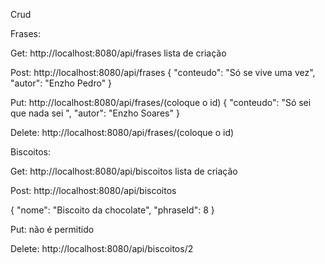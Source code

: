 Crud


Frases:


Get: http://localhost:8080/api/frases
lista de criação


Post: http://localhost:8080/api/frases
{
  "conteudo": "Só se vive uma vez",
  "autor": "Enzho Pedro"
}

Put: http://localhost:8080/api/frases/(coloque o id)
{
  "conteudo": "Só sei que nada sei ",
  "autor": "Enzho Soares"
}


Delete:
http://localhost:8080/api/frases/(coloque o id)



Biscoitos:

Get: http://localhost:8080/api/biscoitos
lista de criação

Post: http://localhost:8080/api/biscoitos

{
  "nome": "Biscoito da chocolate",
  "phraseId": 8
}

Put: não é permitido 


Delete: http://localhost:8080/api/biscoitos/2